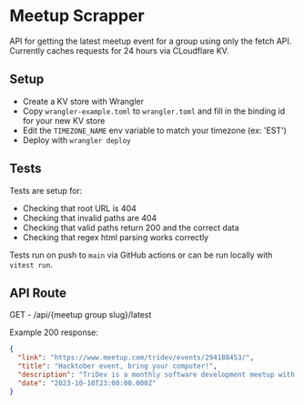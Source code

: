 # Meetup Scrapper
API for getting the latest meetup event for a group using only the fetch API. Currently caches requests for 24 hours via CLoudflare KV.

## Setup
- Create a KV store with Wrangler
- Copy `wrangler-example.toml` to `wrangler.toml` and fill in the binding id for your new KV store
- Edit the `TIMEZONE_NAME` env variable to match your timezone (ex: 'EST')
- Deploy with `wrangler deploy`

## Tests
Tests are setup for:
- Checking that root URL is 404
- Checking that invalid paths are 404
- Checking that valid paths return 200 and the correct data
- Checking that regex html parsing works correctly

Tests run on push to `main` via GitHub actions or can be run locally with `vitest run`.


## API Route
GET - /api/{meetup group slug}/latest

Example 200 response:
```json
{
  "link": "https://www.meetup.com/tridev/events/294188453/",
  "title": "Hacktober event, bring your computer!",
  "description": "TriDev is a monthly software development meetup with a wide range of topics in order to mix a wide range of people. Topics include code, IoT and maker projects, VR/AR, design, soft skills, leadership, and more.\nEach meetup starts at 6PM with a few minutes of chat and networking. At 6:15 a speaker gives the talk on the topic of the night. We try to limit the talk to an hour, so at 7:15 we can start our giveaways. We try and dismiss around 7:30 to have some time for discussion or extra Q/A with the speaker for folks who want to hang around, but allow for others to get home or to other obligations if needed. Doors close at 8.",
  "date": "2023-10-10T23:00:00.000Z"
}
```